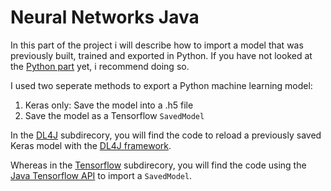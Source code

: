 # Neural Networks Java
In this part of the project i will describe how to import a model that was previously built, trained and exported in Python. If you have not looked at the [Python part](https://github.com/Matleo/MLPython2Java/tree/develop/Maschine%20Learning/NeuralNetwork) yet, i recommend doing so.

I used two seperate methods to export a Python machine learning model:
1. Keras only: Save the model into a .h5 file
2. Save the model as a Tensorflow `SavedModel`

In the [DL4J](https://github.com/Matleo/MLPython2Java/tree/develop/MaschineLearning4J/src/main/java/NeuralNetwork/DL4J) subdirecory, you will find the code to reload a previously saved Keras model with the [DL4J framework](https://deeplearning4j.org/). 

Whereas in the [Tensorflow](https://github.com/Matleo/MLPython2Java/tree/develop/MaschineLearning4J/src/main/java/NeuralNetwork/Tensorflow) subdirecory, you will find the code using the [Java Tensorflow API](https://www.tensorflow.org/api_docs/java/reference/org/tensorflow/package-summary) to import a `SavedModel`.